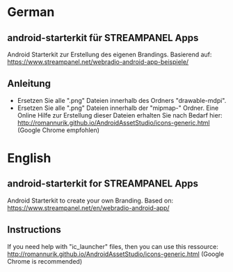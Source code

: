 # German
## android-starterkit für STREAMPANEL Apps
Android Starterkit zur Erstellung des eigenen Brandings.
Basierend auf: https://www.streampanel.net/webradio-android-app-beispiele/

## Anleitung
- Ersetzen Sie alle ".png" Dateien innerhalb des Ordners "drawable-mdpi".
- Ersetzen Sie alle ".png" Dateien innerhalb der "mipmap-" Ordner. Eine Online Hilfe zur Erstellung dieser Dateien erhalten Sie nach Bedarf hier: http://romannurik.github.io/AndroidAssetStudio/icons-generic.html (Google Chrome empfohlen)

# English

## android-starterkit for STREAMPANEL Apps
Android Starterkit to create your own Branding.
Based on: https://www.streampanel.net/en/webradio-android-app/
## Instructions
If you need help with "ic_launcher" files, then you can use this ressource: http://romannurik.github.io/AndroidAssetStudio/icons-generic.html (Google Chrome is recommended)
